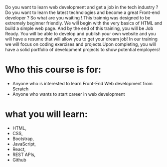 Do you want to learn web development and get a job in the tech industry ? Do you want to learn the latest technologies and become a great Front-end developer ? So what are you waiting !.This trainnig was designed to be extremely beginner friendly. We will begin with the very basics of HTML and build a simple web page. And by the end of this training, you will be Job Ready. You will be able to develop and publish your own website and you will have a resume that will allow you to get your dream job! In our training we will focus on coding exercises and projects.Upon completing, you will have a solid portfolio of development projects to show potential employers!

# Who this course is for:

 - Anyone who is interested to learn Front-End Web development from Scratch
 - Anyone who wants to start career in web development

# what you will learn:

 - HTML,
 - CSS,
 - Bootstrap,
 - JavaScript,
 - React,
 - REST APIs,
 - Github
